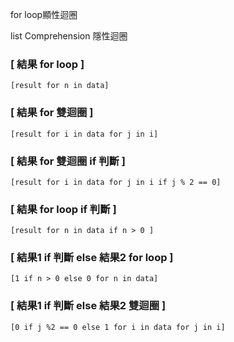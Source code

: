 for loop顯性迴圈

list Comprehension 隱性迴圈

### [ 結果 for loop ]
    [result for n in data]

### [ 結果 for 雙迴圈 ]
    [result for i in data for j in i]

### [ 結果 for 雙迴圈 if 判斷 ]
    [result for i in data for j in i if j % 2 == 0]

### [ 結果 for loop if 判斷 ]
    [result for n in data if n > 0 ]

### [ 結果1 if 判斷 else 結果2 for loop ]
    [1 if n > 0 else 0 for n in data]

### [ 結果1 if 判斷 else 結果2 雙迴圈 ]
    [0 if j %2 == 0 else 1 for i in data for j in i]

